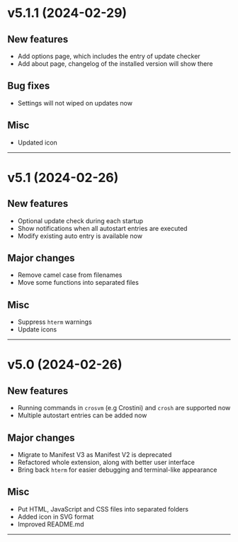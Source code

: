 # v5.1.1 (2024-02-29)
## New features
- Add options page, which includes the entry of update checker
- Add about page, changelog of the installed version will show there

## Bug fixes
- Settings will not wiped on updates now

## Misc
- Updated icon

---

# v5.1 (2024-02-26)
## New features
- Optional update check during each startup
- Show notifications when all autostart entries are executed
- Modify existing auto entry is available now

## Major changes
- Remove camel case from filenames
- Move some functions into separated files

## Misc
- Suppress `hterm` warnings
- Update icons

---

# v5.0 (2024-02-26)
## New features
- Running commands in `crosvm` (e.g Crostini) and `crosh` are supported now
- Multiple autostart entries can be added now

## Major changes
- Migrate to Manifest V3 as Manifest V2 is deprecated
- Refactored whole extension, along with better user interface
- Bring back `hterm` for easier debugging and terminal-like appearance

## Misc
- Put HTML, JavaScript and CSS files into separated folders
- Added icon in SVG format
- Improved README.md

---